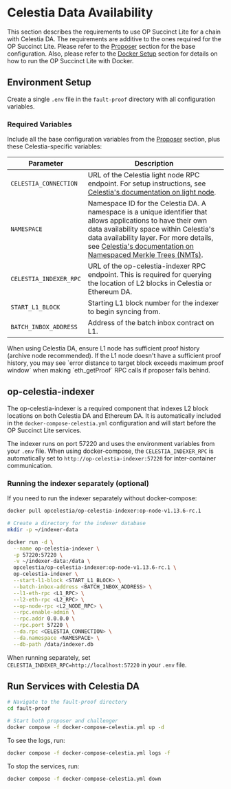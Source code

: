 # Celestia Data Availability

This section describes the requirements to use OP Succinct Lite for a chain with Celestia DA. The requirements are additive to the ones required for the OP Succinct Lite. Please refer to the [Proposer](../proposer.md) section for the base configuration. Also, please refer to the [Docker Setup](../docker.md) section for details on how to run the OP Succinct Lite with Docker.

## Environment Setup

Create a single `.env` file in the `fault-proof` directory with all configuration variables.

### Required Variables

Include all the base configuration variables from the [Proposer](../proposer.md) section, plus these Celestia-specific variables:

| Parameter | Description |
|-----------|-------------|
| `CELESTIA_CONNECTION` | URL of the Celestia light node RPC endpoint. For setup instructions, see [Celestia's documentation on light node](https://docs.celestia.org/how-to-guides/light-node). |
| `NAMESPACE` | Namespace ID for the Celestia DA. A namespace is a unique identifier that allows applications to have their own data availability space within Celestia's data availability layer. For more details, see [Celestia's documentation on Namespaced Merkle Trees (NMTs)](https://docs.celestia.org/learn/how-celestia-works/data-availability-layer#namespaced-merkle-trees-nmts). |
| `CELESTIA_INDEXER_RPC` | URL of the op-celestia-indexer RPC endpoint. This is required for querying the location of L2 blocks in Celestia or Ethereum DA. |
| `START_L1_BLOCK` | Starting L1 block number for the indexer to begin syncing from. |
| `BATCH_INBOX_ADDRESS` | Address of the batch inbox contract on L1. |

<div class="warning">
When using Celestia DA, ensure L1 node has sufficient proof history (archive node recommended). If the L1 node doesn't have a sufficient proof history, you may see `error distance to target block exceeds maximum proof window` when making `eth_getProof` RPC calls if proposer falls behind.
</div>

## op-celestia-indexer

The op-celestia-indexer is a required component that indexes L2 block locations on both Celestia DA and Ethereum DA. It is automatically included in the `docker-compose-celestia.yml` configuration and will start before the OP Succinct Lite services.

The indexer runs on port 57220 and uses the environment variables from your `.env` file. When using docker-compose, the `CELESTIA_INDEXER_RPC` is automatically set to `http://op-celestia-indexer:57220` for inter-container communication.

### Running the indexer separately (optional)

If you need to run the indexer separately without docker-compose:

```bash
docker pull opcelestia/op-celestia-indexer:op-node-v1.13.6-rc.1

# Create a directory for the indexer database
mkdir -p ~/indexer-data

docker run -d \
  --name op-celestia-indexer \
  -p 57220:57220 \
  -v ~/indexer-data:/data \
  opcelestia/op-celestia-indexer:op-node-v1.13.6-rc.1 \
  op-celestia-indexer \
  --start-l1-block <START_L1_BLOCK> \
  --batch-inbox-address <BATCH_INBOX_ADDRESS> \
  --l1-eth-rpc <L1_RPC> \
  --l2-eth-rpc <L2_RPC> \
  --op-node-rpc <L2_NODE_RPC> \
  --rpc.enable-admin \
  --rpc.addr 0.0.0.0 \
  --rpc.port 57220 \
  --da.rpc <CELESTIA_CONNECTION> \
  --da.namespace <NAMESPACE> \
  --db-path /data/indexer.db
```

When running separately, set `CELESTIA_INDEXER_RPC=http://localhost:57220` in your `.env` file.

## Run Services with Celestia DA

```bash
# Navigate to the fault-proof directory
cd fault-proof

# Start both proposer and challenger
docker compose -f docker-compose-celestia.yml up -d
```

To see the logs, run:

```bash
docker compose -f docker-compose-celestia.yml logs -f
```

To stop the services, run:

```bash
docker compose -f docker-compose-celestia.yml down
```
